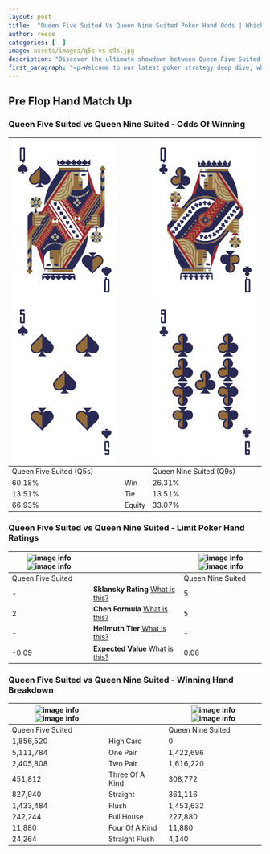 ```yaml
---
layout: post
title:  "Queen Five Suited Vs Queen Nine Suited Poker Hand Odds | Which Is The Better Hand In Poker? A Complete Guide"
author: reece
categories: [  ]
image: assets/images/q5s-vs-q9s.jpg
description: "Discover the ultimate showdown between Queen Five Suited and Queen Nine Suited in poker! Uncover the odds, strategies, and scenarios where one hand triumphs over the other. Get ready to up your poker game with this thrilling analysis."
first_paragraph: "<p>Welcome to our latest poker strategy deep dive, where we're pitting two distinct hands against each other in a high-stakes showdown: Queen Five Suited vs Queen Nine Suited.</p><p>In the dynamic world of poker, every decision counts, and knowing which hand holds the upper hand is key to your success at the table.</p><p>In this article, we'll dissect these two hands, explore the scenarios where one dominates the other, and equip you with the knowledge to make strategic choices that can tip the odds in your favor.</p><p>Get ready to unravel the intriguing dynamics of these poker hands and elevate your game to new heights.</p>"
---
```




[comment]: # (sp0)

## Pre Flop Hand Match Up

<div class="table hand-ratings" markdown="1"> 



### Queen Five Suited vs Queen Nine Suited - Odds Of Winning


    
| ![image info](assets/images/hand1/q.png) ![image info](assets/images/hand1/5.png) |  | ![image info](assets/images/hand2/q.png) ![image info](assets/images/hand2/9.png) |
| -------- | -------- | -------- |
| Queen Five Suited (Q5s) |  | Queen Nine Suited (Q9s) |
| 60.18% | Win | 26.31% |
| 13.51% | Tie | 13.51% |
| 66.93% | Equity | 33.07% |




[comment]: # (sp1)



### Queen Five Suited vs Queen Nine Suited - Limit Poker Hand Ratings


    
| ![image info](https://www.riverpairs.com/assets/images/hand1/q.png) ![image info](https://www.riverpairs.com/assets/images/hand1/5.png) |  | ![image info](https://www.riverpairs.com/assets/images/hand2/q.png) ![image info](https://www.riverpairs.com/assets/images/hand2/9.png) |
| -------- | -------- | -------- |
| Queen Five Suited |  | Queen Nine Suited |
| - | **Sklansky Rating** [What is this?](/sklansky-rating-explained) | 5 |
| 2 | **Chen Formula** [What is this?](/chen-formula-explained) | 5 |
| - | **Hellmuth Tier** [What is this?](/Hellmuth-tier-explained) | - |
| -0.09 | **Expected Value** [What is this?](/expected-value-explained) | 0.06 |




[comment]: # (sp2)



### Queen Five Suited vs Queen Nine Suited - Winning Hand Breakdown


    
| ![image info](https://www.riverpairs.com/assets/images/hand1/q.png) ![image info](https://www.riverpairs.com/assets/images/hand1/5.png) |  | ![image info](https://www.riverpairs.com/assets/images/hand2/q.png) ![image info](https://www.riverpairs.com/assets/images/hand2/9.png) |
| -------- | -------- | -------- |
| Queen Five Suited |  | Queen Nine Suited |
| 1,856,520 | High Card | 0 |
| 5,111,784 | One Pair | 1,422,696 |
| 2,405,808 | Two Pair | 1,616,220 |
| 451,812 | Three Of A Kind | 308,772 |
| 827,940 | Straight | 361,116 |
| 1,433,484 | Flush | 1,453,632 |
| 242,244 | Full House | 227,880 |
| 11,880 | Four Of A Kind | 11,880 |
| 24,264 | Straight Flush | 4,140 |




[comment]: # (sp3)



</div>

[comment]: # (sp4)



[comment]: # (sp5)

